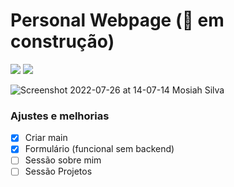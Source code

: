 # Personal Webpage (🔧 em construção)
<img src="https://img.shields.io/badge/HTML5-323330?style=for-the-badge&logo=html5&logoColor=orange"> <img src="https://img.shields.io/badge/CSS3-323330?style=for-the-badge&logo=css3&logoColor=blue">

![Screenshot 2022-07-26 at 14-07-14  Mosiah Silva ](https://user-images.githubusercontent.com/100864562/181068068-82645c91-fb76-4d1a-b01d-fed409ee8dec.png)


### Ajustes e melhorias

- [x] Criar main
- [x] Formulário (funcional sem backend)
- [ ] Sessão sobre mim
- [ ] Sessão Projetos
